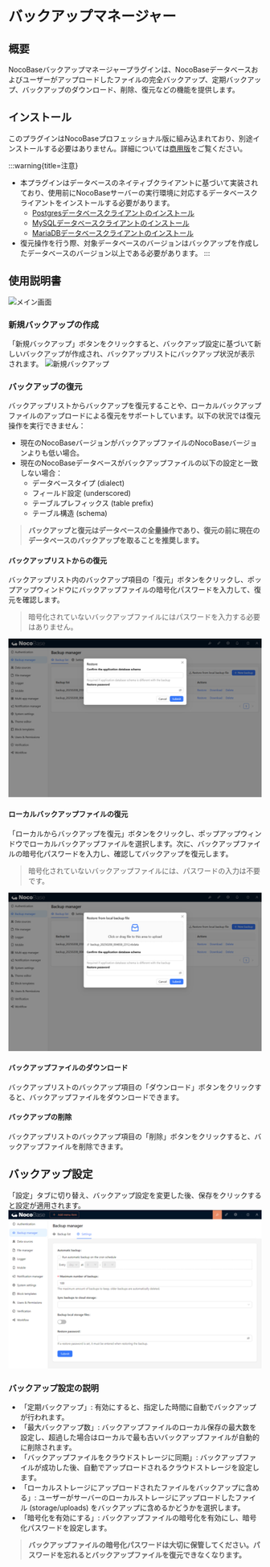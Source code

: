 # バックアップマネージャー

<PluginInfo name="backups"></PluginInfo>

## 概要

NocoBaseバックアップマネージャープラグインは、NocoBaseデータベースおよびユーザーがアップロードしたファイルの完全バックアップ、定期バックアップ、バックアップのダウンロード、削除、復元などの機能を提供します。

## インストール

このプラグインはNocoBaseプロフェッショナル版に組み込まれており、別途インストールする必要はありません。詳細については<a target="_blank" href="https://www.nocobase.com/cn/commercial">商用版</a>をご覧ください。

:::warning{title=注意}
- 本プラグインはデータベースのネイティブクライアントに基づいて実装されており、使用前にNocoBaseサーバーの実行環境に対応するデータベースクライアントをインストールする必要があります。
  - [Postgresデータベースクライアントのインストール](./installation/postgres.md)
  - [MySQLデータベースクライアントのインストール](./installation/mysql.md)
  - [MariaDBデータベースクライアントのインストール](./installation/mariadb.md)
- 復元操作を行う際、対象データベースのバージョンはバックアップを作成したデータベースのバージョン以上である必要があります。
:::

## 使用説明書

![メイン画面](./static/main-screen.png)

### 新規バックアップの作成

「新規バックアップ」ボタンをクリックすると、バックアップ設定に基づいて新しいバックアップが作成され、バックアップリストにバックアップ状況が表示されます。
![新規バックアップ](./static/new-backup.png)

### バックアップの復元

バックアップリストからバックアップを復元することや、ローカルバックアップファイルのアップロードによる復元をサポートしています。以下の状況では復元操作を実行できません：
- 現在のNocoBaseバージョンがバックアップファイルのNocoBaseバージョンよりも低い場合。
- 現在のNocoBaseデータベースがバックアップファイルの以下の設定と一致しない場合：
  - データベースタイプ (dialect)
  - フィールド設定 (underscored)
  - テーブルプレフィックス (table prefix)
  - テーブル構造 (schema)

> **バックアップと復元はデータベースの全量操作であり、復元の前に現在のデータベースのバックアップを取ることを推奨します。**

#### バックアップリストからの復元

バックアップリスト内のバックアップ項目の「復元」ボタンをクリックし、ポップアップウィンドウにバックアップファイルの暗号化パスワードを入力して、復元を確認します。
> 暗号化されていないバックアップファイルにはパスワードを入力する必要はありません。

![バックアップの復元](./static/restore-backup.png)

#### ローカルバックアップファイルの復元

「ローカルからバックアップを復元」ボタンをクリックし、ポップアップウィンドウでローカルバックアップファイルを選択します。次に、バックアップファイルの暗号化パスワードを入力し、確認してバックアップを復元します。
> 暗号化されていないバックアップファイルには、パスワードの入力は不要です。

![ローカルからバックアップを復元](./static/restore-from-local.png)

#### バックアップファイルのダウンロード

バックアップリストのバックアップ項目の「ダウンロード」ボタンをクリックすると、バックアップファイルをダウンロードできます。

#### バックアップの削除

バックアップリストのバックアップ項目の「削除」ボタンをクリックすると、バックアップファイルを削除できます。

## バックアップ設定

「設定」タブに切り替え、バックアップ設定を変更した後、保存をクリックすると設定が適用されます。
![バックアップ設定](./static/backup-settings.png)

### バックアップ設定の説明

- 「定期バックアップ」: 有効にすると、指定した時間に自動でバックアップが行われます。
- 「最大バックアップ数」: バックアップファイルのローカル保存の最大数を設定し、超過した場合はローカルで最も古いバックアップファイルが自動的に削除されます。
- 「バックアップファイルをクラウドストレージに同期」: バックアップファイルが成功した後、自動でアップロードされるクラウドストレージを設定します。
- 「ローカルストレージにアップロードされたファイルをバックアップに含める」: ユーザーがサーバーのローカルストレージにアップロードしたファイル (storage/uploads) をバックアップに含めるかどうかを選択します。
- 「暗号化を有効にする」: バックアップファイルの暗号化を有効にし、暗号化パスワードを設定します。

> **バックアップファイルの暗号化パスワードは大切に保管してください。パスワードを忘れるとバックアップファイルを復元できなくなります。**

